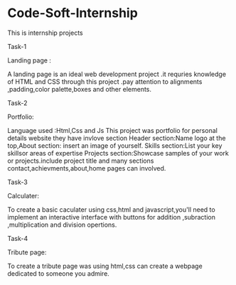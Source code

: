 # Code-Soft-Internship
This is internship projects

Task-1 


Landing page :

A landing page is an ideal web development project .it requries knowledge of HTML and CSS through this project .pay attention to alignments ,padding,color palette,boxes and other elements.











Task-2


Portfolio:

Language used :Html,Css and Js
This project was portfolio for personal details website they have invlove section
Header section:Name logo at the top,About section: insert an image of yourself.
Skills section:List your key skillsor areas of expertise
Projects section:Showcase samples of your work or projects.include project title and many sections
contact,achievments,about,home pages can involved.








Task-3



Calculater:

To create a basic caculater using css,html and javascript,you'll need to implement an interactive interface with buttons for addition ,subraction ,multiplication and division opertions.










Task-4



Tribute page:

To create a tribute page was using html,css can create a webpage dedicated to someone you admire.

